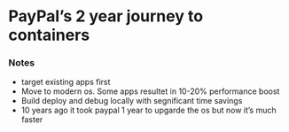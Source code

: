 # PayPal’s 2 year journey to containers

### Notes

  - target existing apps first
  - Move to modern os. Some apps resultet in 10-20% performance boost
  - Build deploy and debug locally with segnificant time savings
  - 10 years ago it took paypal 1 year to upgarde the os  but now it’s much faster

